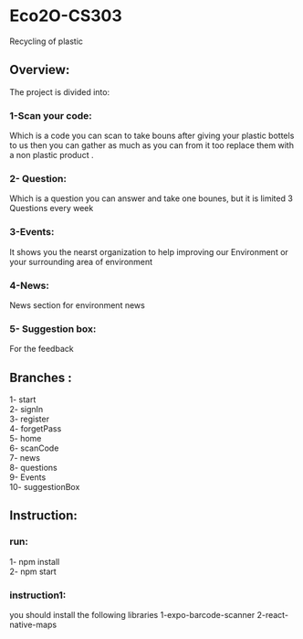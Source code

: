 # Eco2O-CS303
Recycling of plastic
## Overview:
The project is divided into: <br />
### 1-Scan your code:
 Which is a code you can scan to take bouns after giving your plastic bottels to us then you can gather as much as you can from it too replace them with a non plastic product .
### 2- Question: 
 Which is a question you can answer and take one bounes, but it is limited 3 Questions every week 
### 3-Events: 
 It shows you the nearst organization to help improving our Environment or your surrounding area of environment
### 4-News: 
 News section for environment news
### 5- Suggestion box: 
 For the feedback
## Branches :
1- start <br />
2- signIn <br />
3- register <br />
4- forgetPass <br />
5- home <br />
6- scanCode <br />
7- news <br />
8- questions <br />
9- Events <br />
10- suggestionBox <br />
## Instruction:
### run:
1- npm install <br />
2- npm start <br />
### instruction1:
you should install the following libraries
1-expo-barcode-scanner
2-react-native-maps
